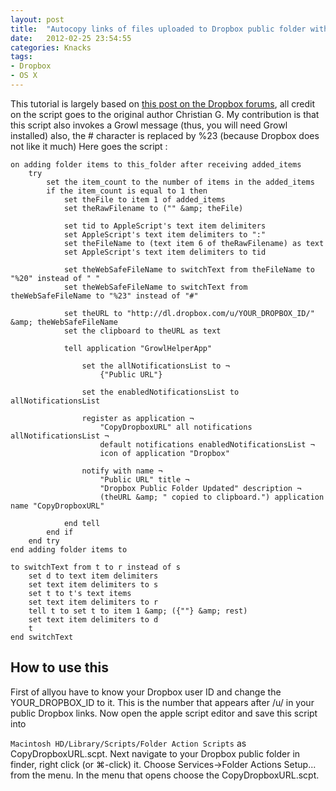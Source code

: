 ```yaml
---
layout: post
title:  "Autocopy links of files uploaded to Dropbox public folder with a folder action"
date:   2012-02-25 23:54:55
categories: Knacks
tags:
- Dropbox
- OS X
---
```


This tutorial is largely based on [this post on the Dropbox
forums][dropbox-forums-post], all credit on the script goes to the original
author Christian G. My contribution is that this script also invokes a Growl
message (thus, you will need Growl installed) also, the # character is replaced
by %23 (because Dropbox does not like it much) Here goes the script :

[dropbox-forums-post]: http://forums.dropbox.com/topic.php?id=4659

    on adding folder items to this_folder after receiving added_items
        try
            set the item_count to the number of items in the added_items
            if the item_count is equal to 1 then
                set theFile to item 1 of added_items
                set theRawFilename to ("" &amp; theFile)
    
                set tid to AppleScript's text item delimiters
                set AppleScript's text item delimiters to ":"
                set theFileName to (text item 6 of theRawFilename) as text
                set AppleScript's text item delimiters to tid
    
                set theWebSafeFileName to switchText from theFileName to "%20" instead of " "
                set theWebSafeFileName to switchText from theWebSafeFileName to "%23" instead of "#"
    
                set theURL to "http://dl.dropbox.com/u/YOUR_DROPBOX_ID/" &amp; theWebSafeFileName
                set the clipboard to theURL as text
    
                tell application "GrowlHelperApp"
    
                    set the allNotificationsList to ¬
                        {"Public URL"}
    
                    set the enabledNotificationsList to allNotificationsList
    
                    register as application ¬
                        "CopyDropboxURL" all notifications allNotificationsList ¬
                        default notifications enabledNotificationsList ¬
                        icon of application "Dropbox"
    
                    notify with name ¬
                        "Public URL" title ¬
                        "Dropbox Public Folder Updated" description ¬
                        (theURL &amp; " copied to clipboard.") application name "CopyDropboxURL"
    
                end tell
            end if
        end try
    end adding folder items to
    
    to switchText from t to r instead of s
        set d to text item delimiters
        set text item delimiters to s
        set t to t's text items
        set text item delimiters to r
        tell t to set t to item 1 &amp; ({""} &amp; rest)
        set text item delimiters to d
        t
    end switchText
    
## How to use this

First of allyou have to know your Dropbox user ID and change the
YOUR\_DROPBOX\_ID to it. This is the number that appears after /u/ in your
public Dropbox links. Now open the apple script editor and save this script
into

`Macintosh HD/Library/Scripts/Folder Action Scripts` as CopyDropboxURL.scpt.
Next navigate to your Dropbox public folder in finder, right click (or ⌘-click)
it. Choose Services→Folder Actions Setup... from the menu. In the menu that
opens choose the CopyDropboxURL.scpt.

